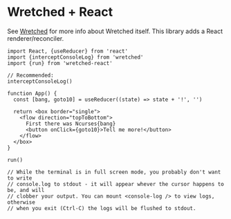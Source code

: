 # Wretched + React

See [Wretched](https://github.com/wretched-tui/wretched) for more info about
Wretched itself. This library adds a React renderer/reconciler.

```tsx
import React, {useReducer} from 'react'
import {interceptConsoleLog} from 'wretched'
import {run} from 'wretched-react'

// Recommended:
interceptConsoleLog()

function App() {
  const [bang, goto10] = useReducer((state) => state + '!', '')

  return <box border="single">
    <flow direction="topToBottom">
      First there was Ncurses{bang}
      <button onClick={goto10}>Tell me more!</button>
    </flow>
  </box>
}

run()

// While the terminal is in full screen mode, you probably don't want to write
// console.log to stdout - it will appear whever the cursor happens to be, and will
// clobber your output. You can mount <console-log /> to view logs, otherwise
// when you exit (Ctrl-C) the logs will be flushed to stdout.
```
